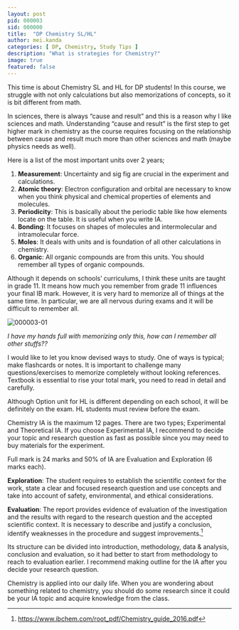 ```yaml
---
layout: post
pid: 000003
sid: 000000
title:  "DP Chemistry SL/HL"
author: mei.kanda
categories: [ DP, Chemistry, Study Tips ]
description: "What is strategies for Chemistry?"
image: true
featured: false
---
```


This time is about Chemistry SL and HL for DP students! In this course, we struggle with not only calculations but also memorizations of concepts, so it is bit different from math. 

In sciences, there is always “cause and result” and this is a reason why I like sciences and math. Understanding “cause and result” is the first step to get higher mark in chemistry as the course requires focusing on the relationship between cause and result much more than other sciences and math (maybe physics needs as well).

Here is a list of the most important units over 2 years;

1. **Measurement**: Uncertainty and sig fig are crucial in the experiment and calculations.
1. **Atomic theory**: Electron configuration and orbital are necessary to know when you think physical and chemical properties of elements and molecules.
1. **Periodicity**: This is basically about the periodic table like how elements locate on the table. It is useful when you write IA.
1. **Bonding**: It focuses on shapes of molecules and intermolecular and intramolecular force.
1. **Moles**: It deals with units and is foundation of all other calculations in chemistry.
1. **Organic**: All organic compounds are from this units. You should remember all types of organic compounds.

Although it depends on schools’ curriculums, I think these units are taught in grade 11. It means how much you remember from grade 11 influences your final IB mark. 
However, it is very hard to memorize all of things at the same time. In particular, we are all nervous during exams and it will be difficult to remember all.

![000003-01](https://cs001.ibstyle.tk/res/000003-01.png)

_I have my hands full with memorizing only this, how can I remember all other stuffs??_

I would like to let you know devised ways to study. One of ways is typical; make flashcards or notes. It is important to challenge many questions/exercises to memorize completely without looking references. Textbook is essential to rise your total mark, you need to read in detail and carefully.

Although Option unit for HL is different depending on each school, it will be definitely on the exam. HL students must review before the exam.

Chemistry IA is the maximum 12 pages. There are two types; Experimental and Theoretical IA. If you choose Experimental IA, I recommend to decide your topic and research question as fast as possible since you may need to buy materials for the experiment.

Full mark is 24 marks and 50% of IA are Evaluation and Exploration (6 marks each). 

**Exploration**: The student requires to establish the scientific context for the work, state a clear and focused research question and use concepts and take into account of safety, environmental, and ethical considerations.

**Evaluation**: The report provides evidence of evaluation of the investigation and the results with regard to the research question and the accepted scientific context. It is necessary to describe and justify a conclusion, identify weaknesses in the procedure and suggest improvements.[^1]

Its structure can be divided into introduction, methodology, data & analysis, conclusion and evaluation, so it had better to start from methodology to reach to evaluation earlier. I recommend making outline for the IA after you decide your research question.

Chemistry is applied into our daily life. When you are wondering about something related to chemistry, you should do some research since it could be your IA topic and acquire knowledge from the class.

[^1]: https://www.ibchem.com/root_pdf/Chemistry_guide_2016.pdf
